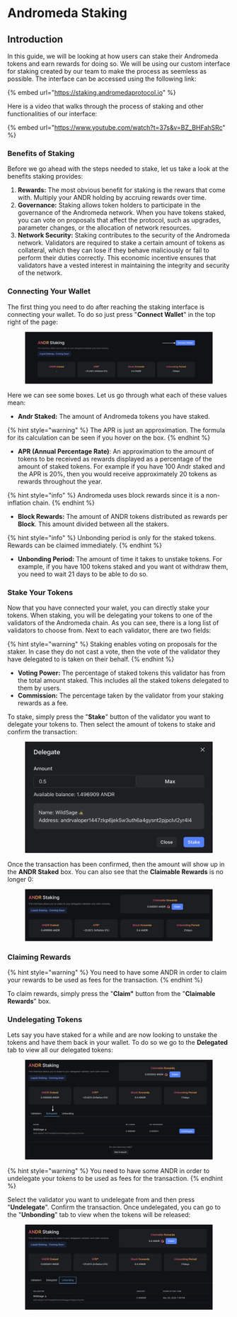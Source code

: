 # Andromeda Staking

## Introduction

In this guide, we will be looking at how users can stake their Andromeda tokens and earn rewards for doing so. We will be using our custom interface for staking created by our team to make the process as seemless as possible. The interface can be accessed using the following link:&#x20;

{% embed url="https://staking.andromedaprotocol.io" %}

Here is a video that walks through the process of staking and other functionalities of our interface:

{% embed url="https://www.youtube.com/watch?t=37s&v=BZ_BHFahSRc" %}

### Benefits of Staking

Before we go ahead with the steps needed to stake, let us take a look at the benefits staking provides:

1. **Rewards:** The most obvious benefit for staking is the rewars that come with. Multiply your ANDR holding by accruing rewards over time.
2. **Governance:** Staking allows token holders to participate in the governance of the Andromeda network. When you have tokens staked, you can vote on proposals that affect the protocol, such as upgrades, parameter changes, or the allocation of network resources.
3. **Network Security:** Staking contributes to the security of the Andromeda network. Validators are required to stake a certain amount of tokens as collateral, which they can lose if they behave maliciously or fail to perform their duties correctly. This economic incentive ensures that validators have a vested interest in maintaining the integrity and security of the network.

### Connecting Your Wallet

The first thing you need to do after reaching the staking interface is connecting your wallet. To do so just press "**Connect Wallet**" in the top right of the page:

<figure><img src="../.gitbook/assets/Screen Shot 2024-05-09 at 4.53.07 PM.png" alt=""><figcaption></figcaption></figure>

Here we can see some boxes. Let us go through what each of these values mean:

* **Andr Staked:**  The amount of Andromeda tokens you have staked.

{% hint style="warning" %}
The APR is just an approximation. The formula for its calculation can be seen if you hover on the box.
{% endhint %}

* **APR (Annual Percentage Rate)**: An approximation to the amount of tokens to be received as rewards displayed as a percentage of the amount of staked tokens. For example if you have 100 Andr staked and the APR is 20%, then you would receive approximately 20 tokens as rewards throughout the year.

{% hint style="info" %}
Andromeda uses block rewards since it is a non-inflation chain.
{% endhint %}

* **Block Rewards:** The amount of ANDR tokens distributed as rewards per **Block**. This amount divided between all the stakers. &#x20;

{% hint style="info" %}
Unbonding period is only for the staked tokens. Rewards can be claimed immediately.
{% endhint %}

* **Unbonding Period:** The amount of time it takes to unstake tokens. For example, if you have 100 tokens staked and you want ot withdraw them, you need to wait 21 days to be able to do so.

### Stake Your Tokens

Now that you have connected your walet, you can directly stake your tokens. When staking, you will be delegating your tokens to one of the validators of the Andromeda chain. As you can see, there is a long list of validators to choose from. Next to each validator, there are two fields:

{% hint style="warning" %}
Staking enables voting on proposals for the staker. In case they do not cast a vote, then the vote of the validator they have delegated to is taken on their behalf.
{% endhint %}

* **Voting Power:** The percentage of staked tokens this validator has from the total amount staked. This includes all the staked tokens delegated to them by users.
* **Commission:** The percentage taken by the validator from your staking rewards as a fee.

To stake, simply press the "**Stake**" button of the validator you want to delegate your tokens to. Then select the amount of tokens to stake and confirm the transaction:

<figure><img src="../.gitbook/assets/Screen Shot 2024-05-09 at 6.33.15 PM.png" alt=""><figcaption></figcaption></figure>

Once the transaction has been confirmed, then the amount will show up in the **ANDR Staked** box. You can also see that the **Claimable Rewards** is no longer 0:

<figure><img src="../.gitbook/assets/Screen Shot 2024-05-09 at 6.37.07 PM.png" alt=""><figcaption></figcaption></figure>

### Claiming Rewards

{% hint style="warning" %}
You need to have some ANDR in order to claim your rewards to be used as fees for the transaction.
{% endhint %}

To claim rewards, simply press the "**Claim"** button from the "**Claimable Rewards**" box.&#x20;

### Undelegating Tokens

Lets say you have staked for a while and are now looking to unstake the tokens and have them back in your wallet. To do so we go to the **Delegated** tab to view all our delegated tokens:

<figure><img src="../.gitbook/assets/Screen Shot 2024-05-09 at 6.42.51 PM.png" alt=""><figcaption></figcaption></figure>

{% hint style="warning" %}
You need to have some ANDR in order to undelegate your tokens to be used as fees for the transaction.
{% endhint %}

Select the validator you want to undelegate from and then press "**Undelegate**". Confirm the transaction. Once undelegated, you can go to the "**Unbonding**" tab to view when the tokens will be released:

<figure><img src="../.gitbook/assets/Screen Shot 2024-05-09 at 7.02.44 PM.png" alt=""><figcaption></figcaption></figure>
